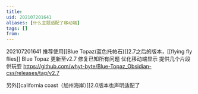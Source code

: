 ```yaml
---
title: 
uid: 202107201641
aliases: [什么主题适配了移动端]
tags: []
from: 
---
```


202107201641
推荐使用[[Blue Topaz(蓝色托帕石)]]2.7之后的版本，[[flying fly flies]]
Blue Topaz 更新至v2.7
修复已知所有问题
优化移动端显示
提供几个片段供玩耍
https://github.com/whyt-byte/Blue-Topaz_Obsidian-css/releases/tag/v2.7

另外[[california coast（加州海岸）]]2.0版本也声明适配了
